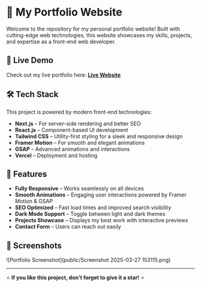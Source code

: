 # 🚀 My Portfolio Website

Welcome to the repository for my personal portfolio website! Built with cutting-edge web technologies, this website showcases my skills, projects, and expertise as a front-end web developer.

## 🔗 Live Demo
Check out my live portfolio here: [**Live Website**](https://asadmash-asadmashs-projects.vercel.app/)

## 🛠 Tech Stack
This project is powered by modern front-end technologies:

- **Next.js** – For server-side rendering and better SEO
- **React.js** – Component-based UI development
- **Tailwind CSS** – Utility-first styling for a sleek and responsive design
- **Framer Motion** – For smooth and elegant animations
- **GSAP** – Advanced animations and interactions
- **Vercel** – Deployment and hosting

## 🎨 Features
- **Fully Responsive** – Works seamlessly on all devices
- **Smooth Animations** – Engaging user interactions powered by Framer Motion & GSAP
- **SEO Optimized** – Fast load times and improved search visibility
- **Dark Mode Support** – Toggle between light and dark themes
- **Projects Showcase** – Displays my best work with interactive previews
- **Contact Form** – Users can reach out easily

## 📸 Screenshots
![Portfolio Screenshot](public/Screenshot 2025-03-27 153115.png)

---

⭐ **If you like this project, don't forget to give it a star!** ⭐

